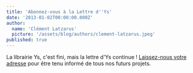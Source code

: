 ```yaml
---
title: 'Abonnez-vous à la Lettre d''Ys'
date: '2013-01-02T00:00:00.000Z'
author:
  name: 'Clément Latzarus'
  picture: '/assets/blog/authors/clement-latzarus.jpeg'
published: true
---
```


 La librairie Ys, c&#039;est fini, mais la lettre d&#039;Ys continue ! [Laissez-nous votre adresse](http://www.biblys.fr/pages/newsletter) pour être tenu informé de tous nos futurs projets.
